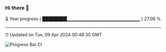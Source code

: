 ### Hi there 👋

⏳ Year progress { ████████▁▁▁▁▁▁▁▁▁▁▁▁▁▁▁▁▁▁▁▁▁▁ } 27.06 %

---

⏰ Updated on Tue, 09 Apr 2024 00:48:30 GMT

![Progress Bar CI](https://github.com/liununu/liununu/workflows/Progress%20Bar%20CI/badge.svg)
